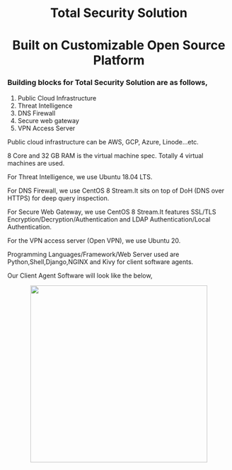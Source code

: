 <h1 align="center">Total Security Solution</h1>
<h1 align="center">Built on Customizable Open Source Platform</h1>

### Building blocks for Total Security Solution are as follows,
1)	Public Cloud Infrastructure
2)	Threat Intelligence
3)	DNS Firewall
4)	Secure web gateway
5)	VPN Access Server

Public cloud infrastructure can be AWS, GCP, Azure, Linode…etc.

8 Core and 32 GB RAM is the virtual machine spec. Totally 4 virtual machines are used.

For Threat Intelligence, we use Ubuntu 18.04 LTS.

For DNS Firewall, we use CentOS 8 Stream.It sits on top of DoH (DNS over HTTPS) for deep query inspection.

For Secure Web Gateway, we use CentOS 8 Stream.It features SSL/TLS Encryption/Decryption/Authentication and LDAP Authentication/Local Authentication.

For the VPN access server (Open VPN), we use Ubuntu 20.

Programming Languages/Framework/Web Server used are Python,Shell,Django,NGINX and Kivy for client software agents.

Our Client Agent Software will look like the below,

<p align="center" ><img src="https://dimabusiness.com/git-image/DimaTS.JPG" width="400"></p> 

